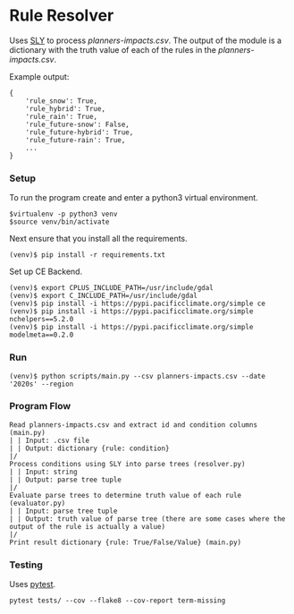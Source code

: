 # Rule Resolver
Uses [SLY](https://github.com/dabeaz/sly) to process _planners-impacts.csv_.  The output of the module is a dictionary with the truth value of each of the rules in the _planners-impacts.csv_.

Example output:
```
{
    'rule_snow': True,
    'rule_hybrid': True,
    'rule_rain': True,
    'rule_future-snow': False,
    'rule_future-hybrid': True,
    'rule_future-rain': True,
    ...
}
```

### Setup
To run the program create and enter a python3 virtual environment.
```
$virtualenv -p python3 venv
$source venv/bin/activate
```

Next ensure that you install all the requirements.
```
(venv)$ pip install -r requirements.txt
```

Set up CE Backend.
```
(venv)$ export CPLUS_INCLUDE_PATH=/usr/include/gdal
(venv)$ export C_INCLUDE_PATH=/usr/include/gdal
(venv)$ pip install -i https://pypi.pacificclimate.org/simple ce
(venv)$ pip install -i https://pypi.pacificclimate.org/simple nchelpers==5.2.0
(venv)$ pip install -i https://pypi.pacificclimate.org/simple modelmeta==0.2.0
```

### Run
```
(venv)$ python scripts/main.py --csv planners-impacts.csv --date '2020s' --region
```


### Program Flow
```
Read planners-impacts.csv and extract id and condition columns (main.py)
| | Input: .csv file
| | Output: dictionary {rule: condition}
|/
Process conditions using SLY into parse trees (resolver.py)
| | Input: string
| | Output: parse tree tuple
|/
Evaluate parse trees to determine truth value of each rule (evaluator.py)
| | Input: parse tree tuple
| | Output: truth value of parse tree (there are some cases where the output of the rule is actually a value)
|/
Print result dictionary {rule: True/False/Value} (main.py)
```

### Testing
Uses [pytest](https://github.com/pytest-dev/pytest).
```
pytest tests/ --cov --flake8 --cov-report term-missing
```
